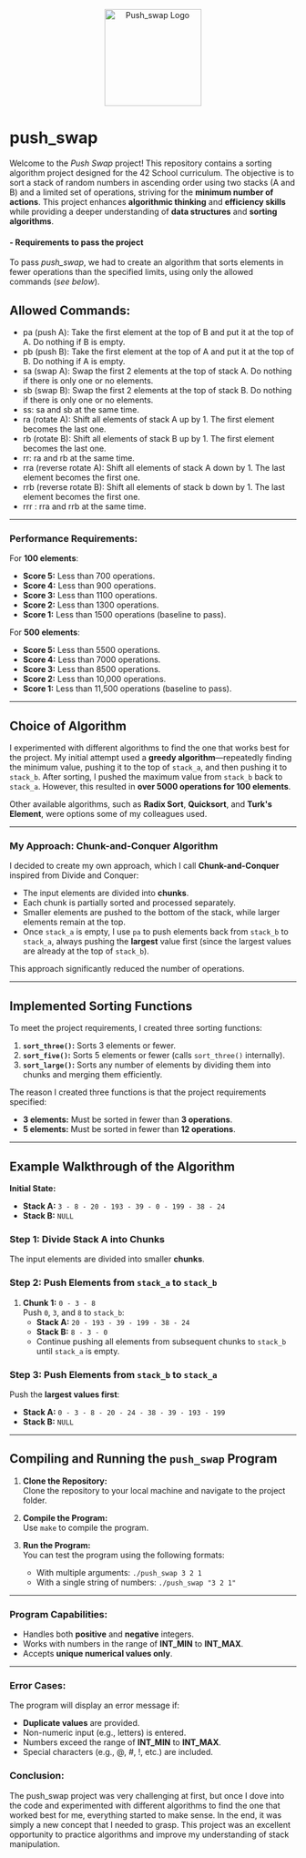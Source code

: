 <p align="center">
  <img src="https://imgur.com/xYIkU3l.jpg" alt="Push_swap Logo" width="170" height="170">
</p>

# push_swap

Welcome to the *Push Swap* project! This repository contains a sorting algorithm project designed for the 42 School curriculum. The objective is to sort a stack of random numbers in ascending order using two stacks (A and B) and a limited set of operations, striving for the **minimum number of actions**. This project enhances **algorithmic thinking** and **efficiency skills** while providing a deeper understanding of **data structures** and **sorting algorithms**.
#### - Requirements to pass the project

To pass *push_swap*, we had to create an algorithm that sorts elements in fewer operations than the specified limits, using only the allowed commands (*see below*).

## Allowed Commands:

- pa (push A): Take the first element at the top of B and put it at the top of A. Do nothing if B is empty.
- pb (push B): Take the first element at the top of A and put it at the top of B. Do nothing if A is empty.
- sa (swap A): Swap the first 2 elements at the top of stack A. Do nothing if there is only one or no elements.
- sb (swap B): Swap the first 2 elements at the top of stack B. Do nothing if there is only one or no elements.
- ss: sa and sb at the same time.
- ra (rotate A): Shift all elements of stack A up by 1. The first element becomes the last one.
- rb (rotate B): Shift all elements of stack B up by 1. The first element becomes the last one.
- rr: ra and rb at the same time.
- rra (reverse rotate A): Shift all elements of stack A down by 1. The last element becomes the first one.
- rrb (reverse rotate B): Shift all elements of stack b down by 1. The last element becomes the first one.
- rrr : rra and rrb at the same time.

---

### **Performance Requirements:**

For **100 elements**:
- **Score 5:** Less than 700 operations.
- **Score 4:** Less than 900 operations.
- **Score 3:** Less than 1100 operations.
- **Score 2:** Less than 1300 operations.
- **Score 1:** Less than 1500 operations (baseline to pass).

For **500 elements**:
- **Score 5:** Less than 5500 operations.
- **Score 4:** Less than 7000 operations.
- **Score 3:** Less than 8500 operations.
- **Score 2:** Less than 10,000 operations.
- **Score 1:** Less than 11,500 operations (baseline to pass).

---

## **Choice of Algorithm**

I experimented with different algorithms to find the one that works best for the project. My initial attempt used a **greedy algorithm**—repeatedly finding the minimum value, pushing it to the top of `stack_a`, and then pushing it to `stack_b`. After sorting, I pushed the maximum value from `stack_b` back to `stack_a`. However, this resulted in **over 5000 operations for 100 elements**.

Other available algorithms, such as **Radix Sort**, **Quicksort**, and **Turk's Element**, were options some of my colleagues used.

---

### **My Approach: Chunk-and-Conquer Algorithm**

I decided to create my own approach, which I call **Chunk-and-Conquer** inspired from Divide and Conquer:
- The input elements are divided into **chunks**.
- Each chunk is partially sorted and processed separately.
- Smaller elements are pushed to the bottom of the stack, while larger elements remain at the top.
- Once `stack_a` is empty, I use `pa` to push elements back from `stack_b` to `stack_a`, always pushing the **largest** value first (since the largest values are already at the top of `stack_b`).

This approach significantly reduced the number of operations.

---

## **Implemented Sorting Functions**

To meet the project requirements, I created three sorting functions:

1. **`sort_three()`:** Sorts 3 elements or fewer.
2. **`sort_five()`:** Sorts 5 elements or fewer (calls `sort_three()` internally).
3. **`sort_large()`:** Sorts any number of elements by dividing them into chunks and merging them efficiently.

The reason I created three functions is that the project requirements specified:
- **3 elements:** Must be sorted in fewer than **3 operations**.
- **5 elements:** Must be sorted in fewer than **12 operations**.

--------

## **Example Walkthrough of the Algorithm**

**Initial State:**
- **Stack A:** `3 - 8 - 20 - 193 - 39 - 0 - 199 - 38 - 24`
- **Stack B:** `NULL`

### **Step 1: Divide Stack A into Chunks**

The input elements are divided into smaller **chunks**.

### **Step 2: Push Elements from `stack_a` to `stack_b`**

1. **Chunk 1:** `0 - 3 - 8`  
   Push `0`, `3`, and `8` to `stack_b`:
   - **Stack A:** `20 - 193 - 39 - 199 - 38 - 24`
   - **Stack B:** `8 - 3 - 0`
   - Continue pushing all elements from subsequent chunks to `stack_b` until `stack_a` is empty.

### **Step 3: Push Elements from `stack_b` to `stack_a`**

Push the **largest values first**:
- **Stack A:** `0 - 3 - 8 - 20 - 24 - 38 - 39 - 193 - 199`
- **Stack B:** `NULL`

-------

## **Compiling and Running the `push_swap` Program**

1. **Clone the Repository:**  
   Clone the repository to your local machine and navigate to the project folder.

2. **Compile the Program:**  
   Use `make` to compile the program.

3. **Run the Program:**  
   You can test the program using the following formats:
   - With multiple arguments: `./push_swap 3 2 1`
   - With a single string of numbers: `./push_swap "3 2 1"`

---

### **Program Capabilities:**
- Handles both **positive** and **negative** integers.
- Works with numbers in the range of **INT_MIN** to **INT_MAX**.
- Accepts **unique numerical values only**.
  
---

### **Error Cases:**
The program will display an error message if:
- **Duplicate values** are provided.
- Non-numeric input (e.g., letters) is entered.
- Numbers exceed the range of **INT_MIN** to **INT_MAX**.
- Special characters (e.g., @, #, !, etc.) are included.

### Conclusion: 

The push_swap project was very challenging at first, but once I dove into the code and experimented with different algorithms to find the one that worked best for me, everything started to make sense. In the end, it was simply a new concept that I needed to grasp. This project was an excellent opportunity to practice algorithms and improve my understanding of stack manipulation.